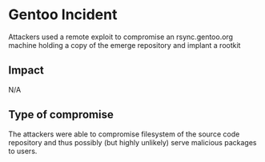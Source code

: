 # Gentoo Incident

Attackers used a remote exploit to compromise an rsync.gentoo.org machine
holding a copy of the emerge repository and implant a rootkit

## Impact

N/A

## Type of compromise

The attackers were able to compromise filesystem of the source code repository
and thus possibly (but highly unlikely) serve malicious packages to users.
